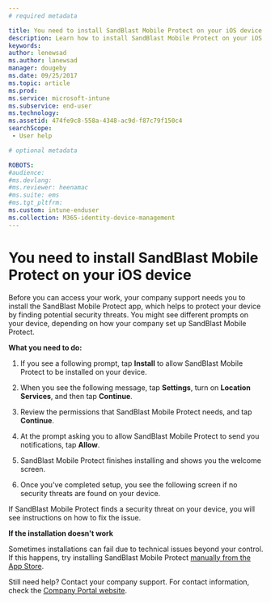 ```yaml
---
# required metadata

title: You need to install SandBlast Mobile Protect on your iOS device | Microsoft Docs
description: Learn how to install SandBlast Mobile Protect on your iOS device.
keywords:
author: lenewsad
ms.author: lanewsad
manager: dougeby
ms.date: 09/25/2017
ms.topic: article
ms.prod:
ms.service: microsoft-intune
ms.subservice: end-user
ms.technology:
ms.assetid: 474fe9c8-558a-4348-ac9d-f87c79f150c4
searchScope:
 - User help

# optional metadata

ROBOTS:  
#audience:
#ms.devlang:
#ms.reviewer: heenamac
#ms.suite: ems
#ms.tgt_pltfrm:
ms.custom: intune-enduser
ms.collection: M365-identity-device-management
---
```


# You need to install SandBlast Mobile Protect on your iOS device

Before you can access your work, your company support needs you to install the SandBlast Mobile Protect app, which helps to protect your device by finding potential security threats. You might see different prompts on your device, depending on how your company set up SandBlast Mobile Protect.

**What you need to do:**

1. If you see a following prompt, tap **Install** to allow SandBlast Mobile Protect to be installed on your device.

2. When you see the following message, tap **Settings**, turn on **Location Services**, and then tap **Continue**.

3. Review the permissions that SandBlast Mobile Protect needs, and tap **Continue**.

4. At the prompt asking you to allow SandBlast Mobile Protect to send you notifications, tap **Allow**.

5. SandBlast Mobile Protect finishes installing and shows you the welcome screen.

6. Once you've completed setup, you see the following screen if no security threats are found on your device.

If SandBlast Mobile Protect finds a security threat on your device, you will see instructions on how to fix the issue.

**If the installation doesn't work**

Sometimes installations can fail due to technical issues beyond your control. If this happens, try installing SandBlast Mobile Protect [manually from the App Store](https://itunes.apple.com/app/sandblast-mobile-protect/id1006390797).

Still need help? Contact your company support. For contact information, check the [Company Portal website](https://go.microsoft.com/fwlink/?linkid=2010980).
